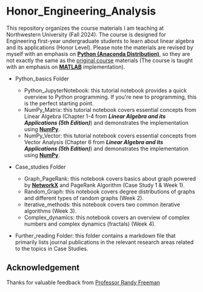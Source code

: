 # Honor_Engineering_Analysis
This repository organizes the course materials I am teaching at Northwestern University (Fall 2024). The course is designed for Engineering first-year undergraduate students to learn about linear algebra and its applications (Honor Level). Please note the materials are revised by myself with an emphasis on [**Python (Anaconda Distribution)**](https://www.anaconda.com/download), so they are not exactly the same as the [original course]((https://www.mccormick.northwestern.edu/electrical-computer/academics/courses/descriptions/206-EA-1.html)) materials (The course is taught with an emphasis on [**MATLAB**](https://www.mathworks.com/products/matlab.html) implementation).

- Python_basics Folder
  - Python_JupyterNotebook: this tutorial notebook provides a quick overview to Python programming. If you're new to programming, this is the perfect starting point.
  - NumPy_Matrix: this tutorial notebook covers essential concepts from Linear Algebra  (Chapter 1-4 from ***Linear Algebra and its Applications (5th Edition)***) and demonstrates the implementation using [**NumPy**](https://numpy.org).
  - NumPy_Vector: this tutorial notebook covers essential concepts from Vector Analysis (Chapter 6 from ***Linear Algebra and its Applications (5th Edition)***) and demonstrates the implementation using [**NumPy**](https://numpy.org).

- Case_studies Folder
  - Graph_PageRank: this notebook covers basics about graph powered by [**NetworkX**](https://networkx.org) and PageRank Algorithm (Case Study 1 & Week 1).
  - Random_Graph: this notebook covers degree distributions of graphs and different types of random graphs (Week 2).
  - Iterative_methods: this notebook covers two common iterative algorithms (Week 3).
  - Complex_dynamics:  this notebook covers an overview of complex numbers and complex dynamics (fractals) (Week 4).

- Further_reading Folder: this folder contains a markdown file that primarily lists journal publications in the relevant research areas related to the topics in Case Studies.

## Acknowledgement
Thanks for valuable feedback from [Professor Randy Freeman](http://www.eecs.northwestern.edu/~freeman/)
